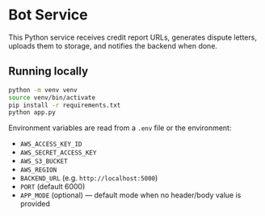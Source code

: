 # Bot Service

This Python service receives credit report URLs, generates dispute letters, uploads them to storage, and notifies the backend when done.

## Running locally

```bash
python -m venv venv
source venv/bin/activate
pip install -r requirements.txt
python app.py
```

Environment variables are read from a `.env` file or the environment:

- `AWS_ACCESS_KEY_ID`
- `AWS_SECRET_ACCESS_KEY`
- `AWS_S3_BUCKET`
- `AWS_REGION`
- `BACKEND_URL` (e.g. `http://localhost:5000`)
- `PORT` (default 6000)
- `APP_MODE` (optional) — default mode when no header/body value is provided

